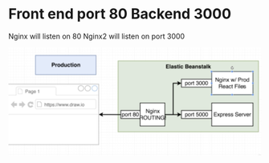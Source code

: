 # Front end port 80 Backend 3000
Nginx will listen on 80 
Nginx2 will listen on port 3000

![NginxFB](NginxFrontandBackend.png)


